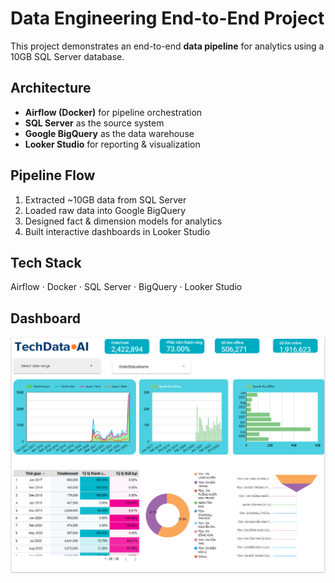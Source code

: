 # Data Engineering End-to-End Project

This project demonstrates an end-to-end **data pipeline** for analytics using a 10GB SQL Server database.

## Architecture
- **Airflow (Docker)** for pipeline orchestration  
- **SQL Server** as the source system  
- **Google BigQuery** as the data warehouse  
- **Looker Studio** for reporting & visualization  

## Pipeline Flow
1. Extracted ~10GB data from SQL Server  
2. Loaded raw data into Google BigQuery  
3. Designed fact & dimension models for analytics  
4. Built interactive dashboards in Looker Studio  

## Tech Stack
Airflow · Docker · SQL Server · BigQuery · Looker Studio

## Dashboard
![Dashboard](assets/edw_tech_report.png)
